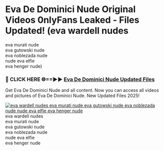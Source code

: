 # Eva De Dominici Nude Original Videos 0nlyFans Leaked - Files Updated! (eva wardell nudes<br>
eva murati nude<br>
eva gutowski nude<br>
eva noblezada nude<br>
nude eva elfie<br>
eva henger nude)

<h3>🔴 CLICK HERE 🌐==►► <a href="https://tinyurl.com/2p9ay9w9" rel="nofollow">Eva De Dominici Nude Updated Files</a></h3>

Get Eva De Dominici Nude and all content. Now you can access all videos and pictures of Eva De Dominici Nude. New Updated Files 2025!

[![eva wardell nudes<br>
eva murati nude<br>
eva gutowski nude<br>
eva noblezada nude<br>
nude eva elfie<br>
eva henger nude](https://i.imgur.com/KQgVmj3.gif)](https://tinyurl.com/2p9ay9w9)
eva wardell nudes<br>
eva murati nude<br>
eva gutowski nude<br>
eva noblezada nude<br>
nude eva elfie<br>
eva henger nude